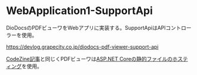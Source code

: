 # WebApplication1-SupportApi
DioDocsのPDFビューワをWebアプリに実装する。SupportApiはAPIコントローラーを使用。

https://devlog.grapecity.co.jp/diodocs-pdf-viewer-support-api

[CodeZine記事](https://codezine.jp/article/detail/14159
)と同じくPDFビューワは[ASP.NET Coreの静的ファイルのホスティング](https://docs.microsoft.com/ja-jp/aspnet/core/fundamentals/static-files?view=aspnetcore-5.0)を使用。



